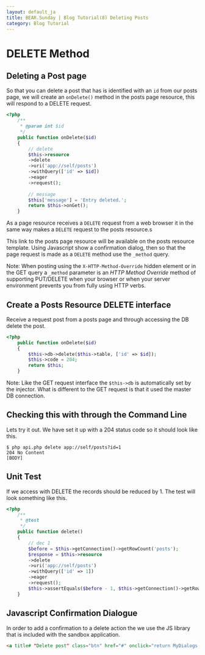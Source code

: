 ```yaml
---
layout: default_ja
title: BEAR.Sunday | Blog Tutorial(8) Deleting Posts
category: Blog Tutorial
---
```

# DELETE Method 

## Deleting a Post page 

So that you can delete a post that has is identified with an `id` from our posts page, we will create an `onDelete()` method in the posts page resource, this will respond to a DELETE request.

```php
<?php
    /**
     * @param int $id
     */
    public function onDelete($id)
    {
        // delete
        $this->resource
        ->delete
        ->uri('app://self/posts')
        ->withQuery(['id' => $id])
        ->eager
        ->request();
        
        // message
        $this['message'] = 'Entry deleted.';
        return $this->onGet();
    }
```

As a page resource receives a `DELETE` request from a web browser it in the same way makes a `DELETE` request to the posts resource.s

This link to the posts page resource will be available on the posts resource template. Using Javascript show a confirmation dialog, then so that the page request is made as a `DELETE` method use the `_method` query.

  Note: When posting using the `X-HTTP-Method-Override` hidden element or in the GET query a `_method` parameter is an _HTTP Method Override_ method of supporting PUT/DELETE when your browser or when your server environment prevents you from fully using HTTP verbs.

## Create a Posts Resource DELETE interface 

Receive a request post from a posts page and through accessing the DB delete the post. 


```php
<?php
    public function onDelete($id)
    {
        $this->db->delete($this->table, ['id' => $id]);
        $this->code = 204;
        return $this;
    }
```

  Note: Like the GET request interface the `$this->db` is automatically set by the injector. What is different to the GET request is that it used the master DB connection.


## Checking this with through the Command Line
Lets try it out. We have set it up with a 204 status code so it should look like this.

```
$ php api.php delete app://self/posts?id=1
204 No Content
[BODY]
```

## Unit Test 

If we access with DELETE the records should be reduced by 1. The test will look something like this.

```php
<?php
    /**
     * @test
     */
    public function delete()
    {
        // dec 1
        $before = $this->getConnection()->getRowCount('posts');
        $response = $this->resource
        ->delete
        ->uri('app://self/posts')
        ->withQuery(['id' => 1])
        ->eager
        ->request();
        $this->assertEquals($before - 1, $this->getConnection()->getRowCount('posts'), "faild to delete post");
    }
```

## Javascript Confirmation Dialogue 

In order to add a confirmation to a delete action the we use the JS library that is included with the sandbox application.

```html
<a title# "Delete post" class="btn" href="#" onclick="return MyDialogs.loadConfirmationModal('my_dialog', '/blog/posts?_method=delete&id={$post.id}', 'Are you sure ?', 'The entry will be deleted permanently.');"><span class"icon-trash"></span></a>
```